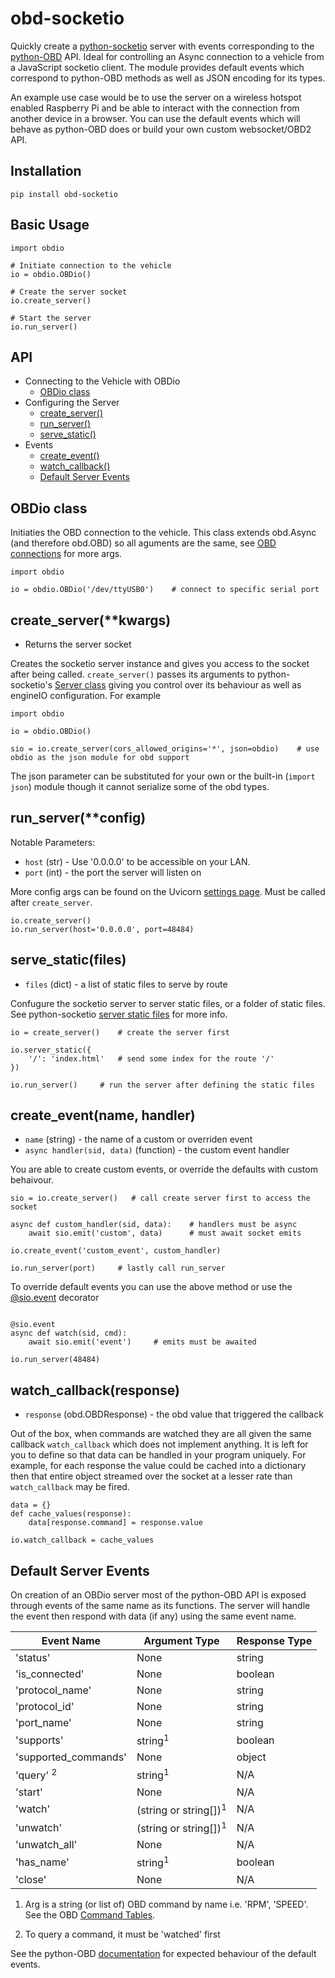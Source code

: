 # obd-socketio

Quickly create a [python-socketio](https://github.com/miguelgrinberg/python-socketio) server with events corresponding to the [python-OBD](https://github.com/brendan-w/python-OBD) API. Ideal for controlling an Async connection to a vehicle from a JavaScript socketio client. The module provides default events which correspond to python-OBD methods as well as JSON encoding for its types.

An example use case would be to use the server on a wireless hotspot enabled Raspberry Pi and be able to interact with the connection from another device in a browser. You can use the default events which will behave as python-OBD does or build your own custom websocket/OBD2 API.

## Installation
```
pip install obd-socketio
```

## Basic Usage
```
import obdio

# Initiate connection to the vehicle
io = obdio.OBDio()

# Create the server socket
io.create_server()  

# Start the server
io.run_server()
```

## API

- Connecting to the Vehicle with OBDio  
    - [OBDio class](#obdio-class)
- Configuring the Server
    - [create_server()](#create-server)
    - [run_server()](#run-server)
    - [serve_static()](#serve-static)
- Events
    - [create_event()](#create-event)
    - [watch_callback()](#watch-callback)
    - [Default Server Events](#def-events)


## <a name="obdio-class" /> OBDio class 
Initiaties the OBD connection to the vehicle. This class extends obd.Async (and therefore obd.OBD) so all aguments are the same, see [OBD connections](https://python-obd.readthedocs.io/en/latest/Connections/) for more args.
```
import obdio

io = obdio.OBDio('/dev/ttyUSB0')    # connect to specific serial port
``` 

## <a name="create-server"/> create_server(**kwargs)
- Returns the server socket

Creates the socketio server instance and gives you access to the socket after being called. `create_server()` passes its arguments to python-socketio's [Server class](https://python-socketio.readthedocs.io/en/latest/api.html#server-class) giving you control over its behaviour as well as engineIO configuration. For example
```
import obdio

io = obdio.OBDio()

sio = io.create_server(cors_allowed_origins='*', json=obdio)    # use obdio as the json module for obd support
```
The json parameter can be substituted for your own or the built-in (`import json`) module though it cannot serialize some of the obd types.

## <a name="run-server"/> run_server(**config)
Notable Parameters:
- `host` (str) - Use '0.0.0.0' to be accessible on your LAN. 
- `port` (int) - the port the server will listen on

More config args can be found on the Uvicorn [settings page](https://www.uvicorn.org/settings/). Must be called after `create_server`.
```
io.create_server()
io.run_server(host='0.0.0.0', port=48484)
```

## <a name="serve-static"/> serve_static(files)
-  `files` (dict) - a list of static files to serve by route

Confugure the socketio server to server static files, or a folder of static files. See python-socketio [server static files](https://python-socketio.readthedocs.io/en/latest/server.html#serving-static-files) for more info.
```
io = create_server()    # create the server first

io.server_static({
    '/': 'index.html'   # send some index for the route '/'
})

io.run_server()     # run the server after defining the static files
```

## <a name="create-event"/> create_event(name, handler)
- `name` (string) - the name of a custom or overriden event
- `async handler(sid, data)` (function) - the custom event handler

You are able to create custom events, or override the defaults with custom behaivour.
```
sio = io.create_server()   # call create server first to access the socket

async def custom_handler(sid, data):    # handlers must be async
    await sio.emit('custom', data)      # must await socket emits

io.create_event('custom_event', custom_handler)

io.run_server(port)     # lastly call run_server
```
To override default events you can use the above method or use the [@sio.event](https://python-socketio.readthedocs.io/en/latest/server.html#defining-event-handlers) decorator
```

@sio.event
async def watch(sid, cmd):
    await sio.emit('event')     # emits must be awaited

io.run_server(48484)
```

## <a name="watch-callback"/> watch_callback(response)
- `response` (obd.OBDResponse) - the obd value that triggered the callback

Out of the box, when commands are watched they are all given the same callback `watch_callback` which does not implement anything. It is left for you to define so that data can be handled in your program uniquely. For example, for each response the value could be cached into a dictionary then that entire object streamed over the socket at a lesser rate than `watch_callback` may be fired.

```
data = {}
def cache_values(response):
    data[response.command] = response.value

io.watch_callback = cache_values
```

## <a name="def-events"/> Default Server Events
On creation of an OBDio server most of the python-OBD API is exposed through events of the same name as its functions. The server will handle the event then respond with data (if any) using the same event name.

| **Event Name**        | **Argument Type**          | **Response Type** |
|-----------------------|----------------------------|-------------------|
| 'status'              | None                       | string            |
| 'is_connected'        | None                       | boolean           |
| 'protocol_name'       | None                       | string            |
| 'protocol_id'         | None                       | string            |
| 'port_name'           | None                       | string            |
| 'supports'            | string<sup>1               | boolean           |
| 'supported_commands'  | None                       | object            |
| 'query' <sup>2        | string<sup>1               | N/A               |
| 'start'               | None                       | N/A               |
| 'watch'               | (string or string[])<sup>1 | N/A               |
| 'unwatch'             | (string or string[])<sup>1 | N/A               |
| 'unwatch_all'         | None                       | N/A               |
| 'has_name'            | string<sup>1               | boolean           |
| 'close'               | None                       | N/A               |

1. Arg is a string (or list of) OBD command by name i.e. 'RPM', 'SPEED'. See the OBD [Command Tables](https://python-obd.readthedocs.io/en/latest/Command%20Tables/).

2. To query a command, it must be 'watched' first

See the python-OBD [documentation](https://python-obd.readthedocs.io/en/latest/) for expected behaviour of the default events.


